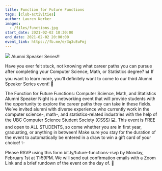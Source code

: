 ```yaml
---
title: Function for Future Functions
tags: [club-activities]
author: Lauren Kerker
images:
  - /files/functions.jpg
start_date: 2021-02-02 18:30:00
end_date: 2021-02-02 20:00:00
event_link: https://fb.me/e/3q3uEuFmj
---
```


![](/files/functions.jpg)
Alumni Speaker Series!!

Have you ever felt stuck, not knowing what career paths you can pursue after completing your Computer Science, Math, or Statistics degree? 📊 If you want to learn more, you’ll definitely want to come to our third Alumni Speaker Series event! 🎉

The Function for Future Functions: Computer Science, Math, and Statistics Alumni Speaker Night is a networking event that will provide students with the opportunity to explore the career paths they can take in these fields. We’ve invited alumni with diverse experience who currently work in the computer science-, math-, and statistics-related industries with the help of the UBC Computer Science Student Society (CSSS) 💻. This event is FREE and open to ALL STUDENTS, so come whether you are in first year, graduating, or anything in between! Make sure you stay for the duration of the event to automatically be entered in a draw to win a gift card of your choice! ✨

Please RSVP using this form bit.ly/future-functions-rsvp by Monday, February 1st at 11:59PM. We will send out confirmation emails with a Zoom Link and a brief rundown of the event on the day of. 🤩
